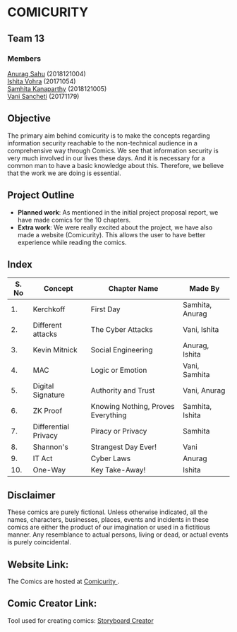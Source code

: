 # COMICURITY

## Team 13
### Members
<a href="https://github.com/AnuragSahu">Anurag Sahu</a> (2018121004) <br> 
<a href="https://github.com/ishitavohra3110">Ishita Vohra</a> (20171054)<br> 
<a href="https://github.com/KSVSC">Samhita Kanaparthy</a> (2018121005) <br> 
<a href="https://github.com/vanisancheti">Vani Sancheti</a> (20171179)<br> 

## Objective
 The primary aim behind comicurity is to make the concepts regarding information security reachable to the non-technical audience in a comprehensive way through Comics. 
 We see that information security is very much involved in our lives these days. And it is necessary for a common man to have a basic knowledge about this. 
 Therefore, we believe that the work we are doing is essential.

## Project Outline
* <b>Planned work</b>: As mentioned in the initial project proposal report, we have made comics for the 10 chapters.
* <b>Extra work</b>: We were really excited about the project, we have also made a website (Comicurity). This allows the user to have better experience while reading the comics.

## Index
| S. No | Concept | Chapter Name | Made By |
| --- | --- | --- | --- |
| 1. | Kerchkoff | First Day | Samhita, Anurag |
| 2. | Different attacks | The Cyber Attacks | Vani, Ishita |
| 3. | Kevin Mitnick | Social Engineering | Anurag, Ishita |
| 4. | MAC | Logic or Emotion | Vani, Samhita |
| 5. | Digital Signature | Authority and Trust | Vani, Anurag |
| 6. | ZK Proof | Knowing Nothing, Proves Everything | Samhita, Ishita |
| 7. | Differential Privacy | Piracy or Privacy | Samhita |
| 8. | Shannon's | Strangest Day Ever! | Vani |
| 9. | IT Act | Cyber Laws  | Anurag |
| 10. | One-Way | Key Take-Away! | Ishita |


## Disclaimer
These comics are purely fictional. Unless otherwise indicated, all the names, characters, businesses, places, events and incidents in these comics are either the product of our imagination or used in a fictitious manner. Any resemblance to actual persons, living or dead, or actual events is purely coincidental.

## Website Link:
The Comics are hosted at <a href="https://anuragsahu.github.io/Pdf_flipbook.demo.github.io/index.html"> Comicurity </a>.

## Comic Creator Link: 
Tool used for creating comics: <a href="https://www.storyboardthat.com/"> Storyboard Creator </a>
